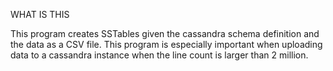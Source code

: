 WHAT IS THIS

This program creates SSTables given the cassandra schema definition and the data as a CSV file. This program is especially important when uploading data to a cassandra instance when the line count is larger than 2 million.
